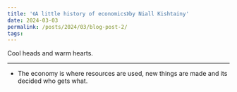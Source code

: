 ```yaml
---
title: '《A little history of economics》by Niall Kishtainy'
date: 2024-03-03
permalink: /posts/2024/03/blog-post-2/
tags:
---
```

Cool heads and warm hearts.

---
- The economy is where resources are used, new things are made and its decided who gets what. 


